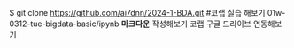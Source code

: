 $ git clone https://github.com/ai7dnn/2024-1-BDA.git
#코랩 실습 해보기 01w-0312-tue-bigdata-basic/ipynb
**마크다운** 작성해보기
코랩 구글 드라이브 연동해보기
